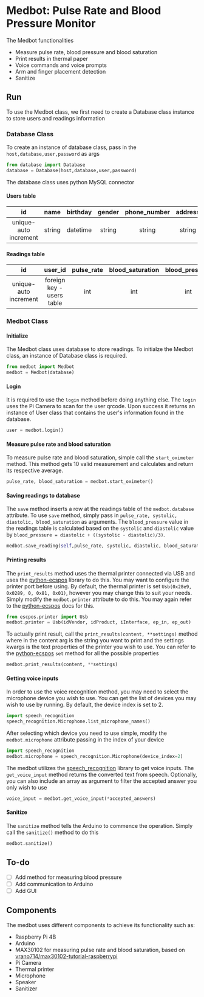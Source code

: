 # Medbot: Pulse Rate and Blood Pressure Monitor

The Medbot functionalities
- Measure pulse rate, blood pressure and blood saturation
- Print results in thermal paper
- Voice commands and voice prompts
- Arm and finger placement detection
- Sanitize

## Run
To use the Medbot class, we first need to create a Database class instance to store users and readings information

### Database Class 
To create an instance of database class, pass in the `host,database,user,password` as args
```python
from database import Database
database = Database(host,database,user,password)
```
The database class uses python MySQL connector

#### Users table
| id | name | birthday | gender | phone_number | address | email | bio | profile_picture_path | email_verified_at | password | type | remember_token | created_at | updated_at |
|:---:|:---:|:---:|:---:|:---:|:---:|:---:|:---:|:---:|:---:|:---:|:---:|:---:|:---:|:---:|
|unique-auto increment| string | datetime | string | string | string | string-unique | string | string | string | hash | string | string | datetime | datetime |

#### Readings table
| id | user_id| pulse_rate | blood_saturation | blood_pressure | systolic | diastolic | created_at | updated_at |
|:---:|:---:|:---:|:---:|:---:|:---:|:---:|:---:|:---:|
|unique-auto increment| foreign key - users table | int | int | int | int | int | datetime | datetime |

### Medbot Class
#### Initialize
The Medbot class uses database to store readings. To initialze the Medbot class, an instance of Database class is required.
```python
from medbot import Medbot
medbot = Medbot(database)
```

#### Login
It is required to use the `login` method before doing anything else. The `login` uses the Pi Camera to scan for the user qrcode. Upon success it returns an instance of User class that contains the user's information found in the database.
```python
user = medbot.login()
```

#### Measure pulse rate and blood saturation
To measure pulse rate and blood saturation, simple call the `start_oximeter` method. This method gets 10 valid measurement and calculates and return its respective average.
```python
pulse_rate, blood_saturation = medbot.start_oximeter()
```

#### Saving readings to database
The `save` method inserts a row at the readings table of the `medbot.database` attribute. To use `save` method, simply pass in `pulse_rate, systolic, diastolic, blood_saturation` as arguments. The `blood_pressure` value in the readings table is calculated based on the `systolic` and `diastolic` value by `blood_pressure = diastolic + ((systolic - diastolic)/3)`.
```python
medbot.save_reading(self,pulse_rate, systolic, diastolic, blood_saturation)
```

#### Printing results
The `print_results` method uses the thermal printer connected via USB and uses the [python-ecspos](https://pypi.org/project/python-escpos/) library to do this. You may want to configure the printer port before using. By default, the thermal printer is set `Usb(0x28e9, 0x0289, 0, 0x81, 0x01)`, however you may change this to suit your needs. Simply modify the `medbot.printer` attribute to do this. You may again refer to the [python-ecspos](https://python-escpos.readthedocs.io/en/latest/user/printers.html) docs for this.
```python
from escpos.printer import Usb
medbot.printer = Usb(idVendor, idProduct, iInterface, ep_in, ep_out)
```
To actually print result, call the `print_results(content, **settings)` method where in the content arg is the string you want to print and the settings kwargs is the text properties of the printer you wish to use. You can refer to the [python-ecspos](https://python-escpos.readthedocs.io/en/latest/user/methods.html) `set` method for all the possible properties
```python
medbot.print_results(content, **settings)
```

#### Getting voice inputs
In order to use the voice recognition method, you may need to select the microphone device you wish to use. You can get the list of devices you may wish to use by running. By default, the device index is set to 2.
```python
import speech_recognition
speech_recognition.Microphone.list_microphone_names()
```
After selecting which device you need to use simple, modify the `medbot.microphone` attribute passing in the index of your device
```python
import speech_recognition
medbot.microphone = speech_recognition.Microphone(device_index=2)
```
The medbot utilizes the [speech_recognition](https://pypi.org/project/SpeechRecognition/) library to get voice inputs. The `get_voice_input` method returns the converted text from speech. Optionally, you can also include an array as argument to filter the accepted answer you only wish to use
```python
voice_input = medbot.get_voice_input(*accepted_answers)
```

<!--
#### Using voice prompt
The voice prompt uses the [pyttsx3](https://pypi.org/project/pyttsx3/) library to convert text to audio. To use this, simply call the `speak(text)` method, passing in the the string you wish to be converted to speech
```python
medbot.speak(text)
```
You may also set the voice property of the `medbot.speaker` attribute. By default the properties are set to `rate=100, volume=1.0, voice='male'`, however you may change it with the `set_speaker_properties` method.
```python
medbot.set_speaker_properties(rate=125, volume=90, voice='female')
```
>Note: the you can only use 'male' or 'female' as value for the voice property. Any other value will use the default male value. Simply calling the said method will revert the speaker's property to default

#### Arm and finger placement check
The medbot's Arduino is interfaced via USB and you may need to configure the path before using it. By default the Arduino port is set to `/dev/ttyACM0` you can check your Arduino's port by running
```
dmesg | grep "tty"
```
You may also need to add your user to the dialout group incase of permission denied error
```
sudo adduser your_username dialout
```
Then change the `medbot.arduino` attribute to your port. You may refer to the [pyserial](https://pypi.org/project/pyserial/) docs for the possible arguments for the Serial class
```python
import serial
medbot.arduino = serial.Serial('/dev/ttyACM0', 9600, timeout = 1)
```
The medbot's Arduino mainly handles this operation but you can also communicate with the Arduino to send commands to commence the body position check. To start the operation, call the `start_body_position_check` method. The Pi will send command to the Arduino to start the operation. Then listen for the Arduino's response that the operation is complete
```python
medbot.start_body_position_check()
body_check_completed = wait_body_position_check()
```
It is possible to stop the operation by calling `stop_body_position_check()` method. You can also get the operation status by using the `get_body_position_check_status()` which returns `True` if the operation is in progress otherwise `False` if not
-->

#### Sanitize
The `sanitize` method tells the Arduino to commence the operation. Simply call the `sanitize()` method to do this
```python
medbot.sanitize()
```

## To-do
- [ ] Add method for measuring blood pressure
- [ ] Add communication to Arduino
- [ ] Add GUI

## Components
The medbot uses different components to achieve its functionality such as:
- Raspberry Pi 4B
- Arduino
- MAX30102 for measuring pulse rate and blood saturation, based on [vrano714/max30102-tutorial-raspberrypi](https://github.com/vrano714/max30102-tutorial-raspberrypi)
- Pi Camera
- Thermal printer
- Microphone
- Speaker
- Sanitizer
